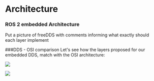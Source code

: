 # Architecture

### ROS 2 embedded Architecture

Put a picture of freeDDS with comments informing what exactly should each layer implement

###DDS - OSI comparison
Let's see how the layers proposed for our embedded DDS, match with the OSI architecture:

![](../img/ros_on_dds_diagrams_osi.png-UPDATEIMAGE)


![](http://osrfoundation.org/assets/images/osrf_masthead.png)
